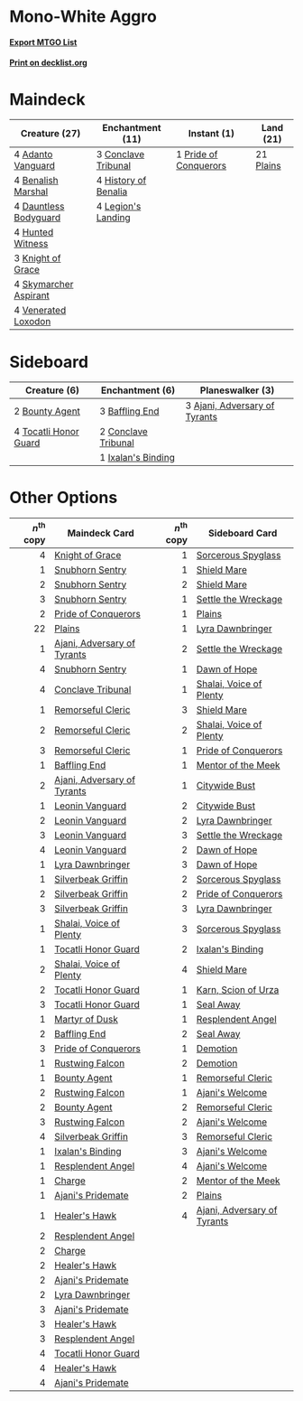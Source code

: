 # Mono-White Aggro

#### [Export MTGO List](../collection/Mono-White%20Aggro/Mono-White%20Aggro.txt)
#### [Print on decklist.org](http://decklist.org/?deckmain=4%09Adanto%20Vanguard%0A4%09Benalish%20Marshal%0A3%09Conclave%20Tribunal%0A4%09Dauntless%20Bodyguard%0A4%09History%20of%20Benalia%0A4%09Hunted%20Witness%0A3%09Knight%20of%20Grace%0A4%09Legion's%20Landing%0A21%09Plains%0A1%09Pride%20of%20Conquerors%0A4%09Skymarcher%20Aspirant%0A4%09Venerated%20Loxodon&deckside=3%09Ajani,%20Adversary%20of%20Tyrants%0A3%09Baffling%20End%0A2%09Bounty%20Agent%0A2%09Conclave%20Tribunal%0A1%09Ixalan's%20Binding%0A4%09Tocatli%20Honor%20Guard)
# Maindeck

|                                         Creature (27)                                          |                                       Enchantment (11)                                        |                                          Instant (1)                                           |                                     Land (21)                                      |
|------------------------------------------------------------------------------------------------|-----------------------------------------------------------------------------------------------|------------------------------------------------------------------------------------------------|------------------------------------------------------------------------------------|
|4 [Adanto Vanguard](http://gatherer.wizards.com/Pages/Card/Details.aspx?multiverseid=435152)    |3 [Conclave Tribunal](http://gatherer.wizards.com/Pages/Card/Details.aspx?multiverseid=452756) |1 [Pride of Conquerors](http://gatherer.wizards.com/Pages/Card/Details.aspx?multiverseid=439674)|21 [Plains](http://gatherer.wizards.com/Pages/Card/Details.aspx?multiverseid=439601)|
|4 [Benalish Marshal](http://gatherer.wizards.com/Pages/Card/Details.aspx?multiverseid=442894)   |4 [History of Benalia](http://gatherer.wizards.com/Pages/Card/Details.aspx?multiverseid=442909)|                                                                                                |                                                                                    |
|4 [Dauntless Bodyguard](http://gatherer.wizards.com/Pages/Card/Details.aspx?multiverseid=442902)|4 [Legion's Landing](http://gatherer.wizards.com/Pages/Card/Details.aspx?multiverseid=435173)  |                                                                                                |                                                                                    |
|4 [Hunted Witness](http://gatherer.wizards.com/Pages/Card/Details.aspx?multiverseid=452765)     |                                                                                               |                                                                                                |                                                                                    |
|3 [Knight of Grace](http://gatherer.wizards.com/Pages/Card/Details.aspx?multiverseid=442911)    |                                                                                               |                                                                                                |                                                                                    |
|4 [Skymarcher Aspirant](http://gatherer.wizards.com/Pages/Card/Details.aspx?multiverseid=439678)|                                                                                               |                                                                                                |                                                                                    |
|4 [Venerated Loxodon](http://gatherer.wizards.com/Pages/Card/Details.aspx?multiverseid=452780)  |                                                                                               |                                                                                                |                                                                                    |


# Sideboard

|                                          Creature (6)                                          |                                       Enchantment (6)                                        |                                            Planeswalker (3)                                            |
|------------------------------------------------------------------------------------------------|----------------------------------------------------------------------------------------------|--------------------------------------------------------------------------------------------------------|
|2 [Bounty Agent](http://gatherer.wizards.com/Pages/Card/Details.aspx?multiverseid=452752)       |3 [Baffling End](http://gatherer.wizards.com/Pages/Card/Details.aspx?multiverseid=439658)     |3 [Ajani, Adversary of Tyrants](http://gatherer.wizards.com/Pages/Card/Details.aspx?multiverseid=447139)|
|4 [Tocatli Honor Guard](http://gatherer.wizards.com/Pages/Card/Details.aspx?multiverseid=435194)|2 [Conclave Tribunal](http://gatherer.wizards.com/Pages/Card/Details.aspx?multiverseid=452756)|                                                                                                        |
|                                                                                                |1 [Ixalan's Binding](http://gatherer.wizards.com/Pages/Card/Details.aspx?multiverseid=435168) |                                                                                                        |


# Other Options

|*n*<sup>th</sup> copy|                                            Maindeck Card                                             |*n*<sup>th</sup> copy|                                            Sideboard Card                                            |
|--------------------:|------------------------------------------------------------------------------------------------------|--------------------:|------------------------------------------------------------------------------------------------------|
|                    4|[Knight of Grace](http://gatherer.wizards.com/Pages/Card/Details.aspx?multiverseid=442911)            |                    1|[Sorcerous Spyglass](http://gatherer.wizards.com/Pages/Card/Details.aspx?multiverseid=435407)         |
|                    1|[Snubhorn Sentry](http://gatherer.wizards.com/Pages/Card/Details.aspx?multiverseid=439680)            |                    1|[Shield Mare](http://gatherer.wizards.com/Pages/Card/Details.aspx?multiverseid=447173)                |
|                    2|[Snubhorn Sentry](http://gatherer.wizards.com/Pages/Card/Details.aspx?multiverseid=439680)            |                    2|[Shield Mare](http://gatherer.wizards.com/Pages/Card/Details.aspx?multiverseid=447173)                |
|                    3|[Snubhorn Sentry](http://gatherer.wizards.com/Pages/Card/Details.aspx?multiverseid=439680)            |                    1|[Settle the Wreckage](http://gatherer.wizards.com/Pages/Card/Details.aspx?multiverseid=435186)        |
|                    2|[Pride of Conquerors](http://gatherer.wizards.com/Pages/Card/Details.aspx?multiverseid=439674)        |                    1|[Plains](http://gatherer.wizards.com/Pages/Card/Details.aspx?multiverseid=439601)                     |
|                   22|[Plains](http://gatherer.wizards.com/Pages/Card/Details.aspx?multiverseid=439601)                     |                    1|[Lyra Dawnbringer](http://gatherer.wizards.com/Pages/Card/Details.aspx?multiverseid=442914)           |
|                    1|[Ajani, Adversary of Tyrants](http://gatherer.wizards.com/Pages/Card/Details.aspx?multiverseid=447139)|                    2|[Settle the Wreckage](http://gatherer.wizards.com/Pages/Card/Details.aspx?multiverseid=435186)        |
|                    4|[Snubhorn Sentry](http://gatherer.wizards.com/Pages/Card/Details.aspx?multiverseid=439680)            |                    1|[Dawn of Hope](http://gatherer.wizards.com/Pages/Card/Details.aspx?multiverseid=452758)               |
|                    4|[Conclave Tribunal](http://gatherer.wizards.com/Pages/Card/Details.aspx?multiverseid=452756)          |                    1|[Shalai, Voice of Plenty](http://gatherer.wizards.com/Pages/Card/Details.aspx?multiverseid=442923)    |
|                    1|[Remorseful Cleric](http://gatherer.wizards.com/Pages/Card/Details.aspx?multiverseid=447169)          |                    3|[Shield Mare](http://gatherer.wizards.com/Pages/Card/Details.aspx?multiverseid=447173)                |
|                    2|[Remorseful Cleric](http://gatherer.wizards.com/Pages/Card/Details.aspx?multiverseid=447169)          |                    2|[Shalai, Voice of Plenty](http://gatherer.wizards.com/Pages/Card/Details.aspx?multiverseid=442923)    |
|                    3|[Remorseful Cleric](http://gatherer.wizards.com/Pages/Card/Details.aspx?multiverseid=447169)          |                    1|[Pride of Conquerors](http://gatherer.wizards.com/Pages/Card/Details.aspx?multiverseid=439674)        |
|                    1|[Baffling End](http://gatherer.wizards.com/Pages/Card/Details.aspx?multiverseid=439658)               |                    1|[Mentor of the Meek](http://gatherer.wizards.com/Pages/Card/Details.aspx?multiverseid=420686)         |
|                    2|[Ajani, Adversary of Tyrants](http://gatherer.wizards.com/Pages/Card/Details.aspx?multiverseid=447139)|                    1|[Citywide Bust](http://gatherer.wizards.com/Pages/Card/Details.aspx?multiverseid=452754)              |
|                    1|[Leonin Vanguard](http://gatherer.wizards.com/Pages/Card/Details.aspx?multiverseid=447158)            |                    2|[Citywide Bust](http://gatherer.wizards.com/Pages/Card/Details.aspx?multiverseid=452754)              |
|                    2|[Leonin Vanguard](http://gatherer.wizards.com/Pages/Card/Details.aspx?multiverseid=447158)            |                    2|[Lyra Dawnbringer](http://gatherer.wizards.com/Pages/Card/Details.aspx?multiverseid=442914)           |
|                    3|[Leonin Vanguard](http://gatherer.wizards.com/Pages/Card/Details.aspx?multiverseid=447158)            |                    3|[Settle the Wreckage](http://gatherer.wizards.com/Pages/Card/Details.aspx?multiverseid=435186)        |
|                    4|[Leonin Vanguard](http://gatherer.wizards.com/Pages/Card/Details.aspx?multiverseid=447158)            |                    2|[Dawn of Hope](http://gatherer.wizards.com/Pages/Card/Details.aspx?multiverseid=452758)               |
|                    1|[Lyra Dawnbringer](http://gatherer.wizards.com/Pages/Card/Details.aspx?multiverseid=442914)           |                    3|[Dawn of Hope](http://gatherer.wizards.com/Pages/Card/Details.aspx?multiverseid=452758)               |
|                    1|[Silverbeak Griffin](http://gatherer.wizards.com/Pages/Card/Details.aspx?multiverseid=450232)         |                    2|[Sorcerous Spyglass](http://gatherer.wizards.com/Pages/Card/Details.aspx?multiverseid=435407)         |
|                    2|[Silverbeak Griffin](http://gatherer.wizards.com/Pages/Card/Details.aspx?multiverseid=450232)         |                    2|[Pride of Conquerors](http://gatherer.wizards.com/Pages/Card/Details.aspx?multiverseid=439674)        |
|                    3|[Silverbeak Griffin](http://gatherer.wizards.com/Pages/Card/Details.aspx?multiverseid=450232)         |                    3|[Lyra Dawnbringer](http://gatherer.wizards.com/Pages/Card/Details.aspx?multiverseid=442914)           |
|                    1|[Shalai, Voice of Plenty](http://gatherer.wizards.com/Pages/Card/Details.aspx?multiverseid=442923)    |                    3|[Sorcerous Spyglass](http://gatherer.wizards.com/Pages/Card/Details.aspx?multiverseid=435407)         |
|                    1|[Tocatli Honor Guard](http://gatherer.wizards.com/Pages/Card/Details.aspx?multiverseid=435194)        |                    2|[Ixalan's Binding](http://gatherer.wizards.com/Pages/Card/Details.aspx?multiverseid=435168)           |
|                    2|[Shalai, Voice of Plenty](http://gatherer.wizards.com/Pages/Card/Details.aspx?multiverseid=442923)    |                    4|[Shield Mare](http://gatherer.wizards.com/Pages/Card/Details.aspx?multiverseid=447173)                |
|                    2|[Tocatli Honor Guard](http://gatherer.wizards.com/Pages/Card/Details.aspx?multiverseid=435194)        |                    1|[Karn, Scion of Urza](http://gatherer.wizards.com/Pages/Card/Details.aspx?multiverseid=442889)        |
|                    3|[Tocatli Honor Guard](http://gatherer.wizards.com/Pages/Card/Details.aspx?multiverseid=435194)        |                    1|[Seal Away](http://gatherer.wizards.com/Pages/Card/Details.aspx?multiverseid=442919)                  |
|                    1|[Martyr of Dusk](http://gatherer.wizards.com/Pages/Card/Details.aspx?multiverseid=439671)             |                    1|[Resplendent Angel](http://gatherer.wizards.com/Pages/Card/Details.aspx?multiverseid=447170)          |
|                    2|[Baffling End](http://gatherer.wizards.com/Pages/Card/Details.aspx?multiverseid=439658)               |                    2|[Seal Away](http://gatherer.wizards.com/Pages/Card/Details.aspx?multiverseid=442919)                  |
|                    3|[Pride of Conquerors](http://gatherer.wizards.com/Pages/Card/Details.aspx?multiverseid=439674)        |                    1|[Demotion](http://gatherer.wizards.com/Pages/Card/Details.aspx?multiverseid=452759)                   |
|                    1|[Rustwing Falcon](http://gatherer.wizards.com/Pages/Card/Details.aspx?multiverseid=447172)            |                    2|[Demotion](http://gatherer.wizards.com/Pages/Card/Details.aspx?multiverseid=452759)                   |
|                    1|[Bounty Agent](http://gatherer.wizards.com/Pages/Card/Details.aspx?multiverseid=452752)               |                    1|[Remorseful Cleric](http://gatherer.wizards.com/Pages/Card/Details.aspx?multiverseid=447169)          |
|                    2|[Rustwing Falcon](http://gatherer.wizards.com/Pages/Card/Details.aspx?multiverseid=447172)            |                    1|[Ajani's Welcome](http://gatherer.wizards.com/Pages/Card/Details.aspx?multiverseid=447142)            |
|                    2|[Bounty Agent](http://gatherer.wizards.com/Pages/Card/Details.aspx?multiverseid=452752)               |                    2|[Remorseful Cleric](http://gatherer.wizards.com/Pages/Card/Details.aspx?multiverseid=447169)          |
|                    3|[Rustwing Falcon](http://gatherer.wizards.com/Pages/Card/Details.aspx?multiverseid=447172)            |                    2|[Ajani's Welcome](http://gatherer.wizards.com/Pages/Card/Details.aspx?multiverseid=447142)            |
|                    4|[Silverbeak Griffin](http://gatherer.wizards.com/Pages/Card/Details.aspx?multiverseid=450232)         |                    3|[Remorseful Cleric](http://gatherer.wizards.com/Pages/Card/Details.aspx?multiverseid=447169)          |
|                    1|[Ixalan's Binding](http://gatherer.wizards.com/Pages/Card/Details.aspx?multiverseid=435168)           |                    3|[Ajani's Welcome](http://gatherer.wizards.com/Pages/Card/Details.aspx?multiverseid=447142)            |
|                    1|[Resplendent Angel](http://gatherer.wizards.com/Pages/Card/Details.aspx?multiverseid=447170)          |                    4|[Ajani's Welcome](http://gatherer.wizards.com/Pages/Card/Details.aspx?multiverseid=447142)            |
|                    1|[Charge](http://gatherer.wizards.com/Pages/Card/Details.aspx?multiverseid=442898)                     |                    2|[Mentor of the Meek](http://gatherer.wizards.com/Pages/Card/Details.aspx?multiverseid=420686)         |
|                    1|[Ajani's Pridemate](http://gatherer.wizards.com/Pages/Card/Details.aspx?multiverseid=438571)          |                    2|[Plains](http://gatherer.wizards.com/Pages/Card/Details.aspx?multiverseid=439601)                     |
|                    1|[Healer's Hawk](http://gatherer.wizards.com/Pages/Card/Details.aspx?multiverseid=452764)              |                    4|[Ajani, Adversary of Tyrants](http://gatherer.wizards.com/Pages/Card/Details.aspx?multiverseid=447139)|
|                    2|[Resplendent Angel](http://gatherer.wizards.com/Pages/Card/Details.aspx?multiverseid=447170)          |                     |                                                                                                      |
|                    2|[Charge](http://gatherer.wizards.com/Pages/Card/Details.aspx?multiverseid=442898)                     |                     |                                                                                                      |
|                    2|[Healer's Hawk](http://gatherer.wizards.com/Pages/Card/Details.aspx?multiverseid=452764)              |                     |                                                                                                      |
|                    2|[Ajani's Pridemate](http://gatherer.wizards.com/Pages/Card/Details.aspx?multiverseid=438571)          |                     |                                                                                                      |
|                    2|[Lyra Dawnbringer](http://gatherer.wizards.com/Pages/Card/Details.aspx?multiverseid=442914)           |                     |                                                                                                      |
|                    3|[Ajani's Pridemate](http://gatherer.wizards.com/Pages/Card/Details.aspx?multiverseid=438571)          |                     |                                                                                                      |
|                    3|[Healer's Hawk](http://gatherer.wizards.com/Pages/Card/Details.aspx?multiverseid=452764)              |                     |                                                                                                      |
|                    3|[Resplendent Angel](http://gatherer.wizards.com/Pages/Card/Details.aspx?multiverseid=447170)          |                     |                                                                                                      |
|                    4|[Tocatli Honor Guard](http://gatherer.wizards.com/Pages/Card/Details.aspx?multiverseid=435194)        |                     |                                                                                                      |
|                    4|[Healer's Hawk](http://gatherer.wizards.com/Pages/Card/Details.aspx?multiverseid=452764)              |                     |                                                                                                      |
|                    4|[Ajani's Pridemate](http://gatherer.wizards.com/Pages/Card/Details.aspx?multiverseid=438571)          |                     |                                                                                                      |

